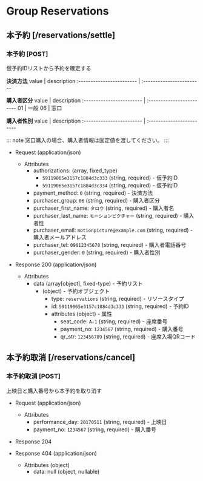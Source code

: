 # Group Reservations

## 本予約 [/reservations/settle]

### 本予約 [POST]
仮予約IDリストから予約を確定する

**決済方法**
value                     | description
:------------------------ | :------------------------ 

**購入者区分**
value                     | description
:------------------------ | :------------------------ 
01                        | 一般
06                        | 窓口

**購入者性別**
value                     | description
:------------------------ | :------------------------ 

::: note
窓口購入の場合、購入者情報は固定値を渡してください。
:::

+ Request (application/json)
    + Attributes
        + authorizations: (array, fixed_type)
            + `59119065e3157c1884d3c333` (string, required) - 仮予約ID
            + `59119065e3157c1884d3c334` (string, required) - 仮予約ID
        + payment_method: `0` (string, required) - 決済方法
        + purchaser_group: `06` (string, required) - 購入者区分
        + purchaser_first_name: `タロウ` (string, required) - 購入者名
        + purchaser_last_name: `モーションピクチャー` (string, required) - 購入者性
        + purchaser_email: `motionpicture@example.com` (string, required) - 購入者メールアドレス
        + purchaser_tel: `09012345678` (string, required) - 購入者電話番号
        + purchaser_gender: `0` (string, required) - 購入者性別

+ Response 200 (application/json)
    + Attributes
        + data (array[object], fixed-type) - 予約リスト
            + (object) - 予約オブジェクト
                + type: `reservations` (string, required) - リソースタイプ
                + id: `59119065e3157c1884d3c333` (string, required) - 予約ID
                + attributes (object) - 属性
                    + seat_code: `A-1` (string, required) - 座席番号
                    + payment_no: `1234567` (string, required) - 購入番号
                    + qr_str: `123456789` (string, required) - 座席入場QRコード

<!-- include(../response/400.md) -->


## 本予約取消 [/reservations/cancel]

### 本予約取消 [POST]
上映日と購入番号から本予約を取り消す

+ Request (application/json)
    + Attributes
        + performance_day: `20170511` (string, required) - 上映日
        + payment_no: `1234567` (string, required) - 購入番号

+ Response 204

+ Response 404 (application/json)
    + Attributes (object)
        + data: null (object, nullable)

<!-- include(../response/400.md) -->
